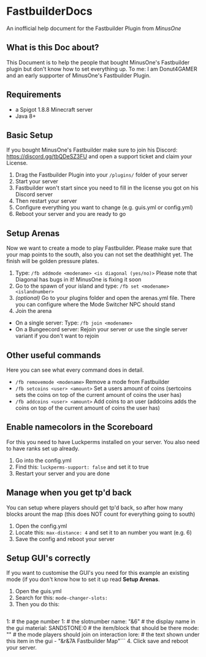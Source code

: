 # FastbuilderDocs
An inofficial help document for the Fastbuilder Plugin from _MinusOne_

## What is this Doc about?
This Document is to help the people that bought MinusOne's Fastbuilder plugin but don't know how to set everything up. To me: I am Donut4GAMER and an early supporter of MinusOne's Fastbuilder Plugin.

## Requirements
- a Spigot 1.8.8 Minecraft server
- Java 8+

## Basic Setup
If you bought MinusOne's Fastbuilder make sure to join his Discord: https://discord.gg/tbQDeSZ3FU and open a support ticket and claim your License.

1. Drag the Fastbuilder Plugin into your `/plugins/` folder of your server
2. Start your server
3. Fastbuilder won't start since you need to fill in the license you got on his Discord server
4. Then restart your server
5. Configure everything you want to change (e.g. guis.yml or config.yml)
6. Reboot your server and you are ready to go

## Setup Arenas
Now we want to create a mode to play Fastbuilder. Please make sure that your map points to the south, also you can not set the deathhight yet. The finish will be golden pressure plates. 

1. Type: `/fb addmode <modename> <is diagonal (yes/no)>` Please note that Diagonal has bugs in it! MinusOne is fixing it soon
2. Go to the spawn of your island and type: `/fb set <modename> <islandnumber>`
3. _(optional)_ Go to your plugins folder and open the arenas.yml file. There you can configure where the Mode Switcher NPC should stand
4. Join the arena
- On a single server: Type: `/fb join <modename>`
- On a Bungeecord server: Rejoin your server or use the single server variant if you don't want to rejoin

## Other useful commands
Here you can see what every command does in detail.

- `/fb removemode <modename>` Remove a mode from Fastbuilder
- `/fb setcoins <user> <amount>` Set a users amount of coins (sertcoins sets the coins on top of the current amount of coins the user has)
- `/fb addcoins <user> <amount>` Add coins to an user (addcoins adds the coins on top of the current amount of coins the user has)

## Enable namecolors in the Scoreboard
For this you need to have Luckperms installed on your server. You also need to have ranks set up already.

1. Go into the config.yml
2. Find this: `luckperms-support: false` and set it to true
3. Restart your server and you are done

## Manage when you get tp'd back
You can setup where players should get tp'd back, so after how many blocks arount the map (this does NOT count for everything going to south)

1. Open the config.yml
2. Locate this: `max-distance: 4` and set it to an number you want (e.g. 6)
3. Save the config and reboot your server

## Setup GUI's correctly
If you want to customise the GUI's you need for this example an existing mode (if you don't know how to set it up read **Setup Arenas**.

1. Open the guis.yml
2. Search for this: `mode-changer-slots:`
3. Then you do this:
   ```mode-changer-slots:
  1: # the page number
    1: # the slotnumber
      name: "&6<modename>" # the display name in the gui
      material: SANDSTONE:0 # the item/block that should be there
      mode: "<modename>" # the mode players should join on interaction
      lore: # the text shown under this item in the gui
        - "&r&7A Fastbuilder Map"```
4. Click save and reboot your server.
